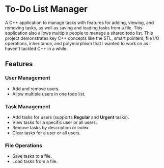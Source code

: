 # To-Do List Manager

A C++ application to manage tasks with features for adding, viewing, and removing tasks, as well as saving and loading tasks from a file. This application also allows multiple people to manage a shared todo list. This project demonstrates key C++ concepts like the STL, smart pointers, file I/O operations, inheritance, and polymorphism that I wanted to work on as I haven't tackled C++ in a while.

## Features

### User Management
- Add and remove users.
- Allow multiple users in one todo list.

### Task Management
- Add tasks for users (supports **Regular** and **Urgent** tasks).
- View tasks for a specific user or all users.
- Remove tasks by description or index.
- Clear tasks for a user or all users.

### File Operations
- Save tasks to a file.
- Load tasks from a file.

